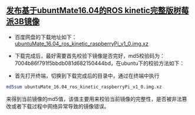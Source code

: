 ## [发布基于ubuntMate16.04的ROS kinetic完整版树莓派3B镜像](http://101.132.35.195/2017/09/25/%E5%8F%91%E5%B8%83%E5%9F%BA%E4%BA%8Eubuntmate16-04%E7%9A%84ros-kinetic%E5%AE%8C%E6%95%B4%E7%89%88%E6%A0%91%E8%8E%93%E6%B4%BE%E7%B3%BB%E7%BB%9F%E5%AE%89%E8%A3%85%E9%95%9C%E5%83%8F/)

- 百度网盘的下载地址如下：[ubuntuMate_16.04_ros_kinetic_raspberryPi_v1_0.img.xz](https://pan.baidu.com/s/1eScoul0)
- 下载完成后，最好需要首先校验下镜像是否完好，md5校验码为：7004b86f791f5bbdb081d682150444bd，在ubuntu下的校验方法如下：

- 首先打开终端，切换到下载完成后的目录中，通过在终端中执行
```bash
md5sum ubuntuMate_16.04_ros_kinetic_raspberryPi_v1_0.img.xz
```
来得到当前镜像的md5值，该值主要用来校验当前镜像的完整性，是否被非法篡改或者下载过程中网络异常导致的镜像错误。